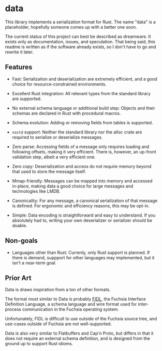 # data

This library implements a serialization format for Rust. The name "data" is a
placeholder, hopefully someone comes up with a better one soon.

The current status of this project can best be described as dreamware. It
exists only as documentation, issues, and speculation. That being said, this
readme is written as if the software already exists, so I don't have to go and
rewrite it later.

## Features

- Fast: Serialization and deserialization are extremely efficient, and a good
  choice for resource-constrained environments.

- Excellent Rust integration: All relevant types from the standard library are
  supported.

- No external schema language or additional build step: Objects and their
  schemas are declared in Rust with procedural macros.

- Schema evolution: Adding or removing fields from tables is supported.

- `nostd` support: Neither the standard library nor the alloc crate are
  required to serialize or deserialize messages.

- Zero parse: Accessing fields of a message only requires loading and following
  offsets, making it very efficient. There is, however, an up-front validation
  step, albeit a very efficient one.

- Zero copy: Deserialization and access do not require memory beyond that
  used to store the message itself.

- Mmap-friendly: Messages can be mapped into memory and accessed in-place, making
  data a good choice for large messages and technologies like LMDB.

- Canonicality: For any message, a canonical serialization of that message is
  defined. For ergonomic and efficiency reasons, this may be opt-in.

- Simple: Data encoding is straightforward and easy to understand. If you
  absolutely had to, writing your own deserializer or serializer should be
  doable.

## Non-goals

- Languages other than Rust: Currenly, only Rust support is planned. If there
  is demand, suppport for other languages may implemented, but it isn't a
  near-term goal.

## Prior Art

Data is draws inspiration from a ton of other formats.

The format most similar to Data is probably
[FIDL](https://fuchsia.dev/fuchsia-src/development/languages/fidl), the Fuchsia
Interface Definition Language, a schema language and wire format used for
inter-process communication in the Fuchsia operating system.

Unfortunately, FIDL is difficult to use outside of the Fuchsia source tree, and
use-cases outside of Fuchsia are not well-supported.

Data is also very similar to Flatbuffers and Cap'n Proto, but differs in that
it does not require an external schema definition, and is designed from the
ground up to support Rust idioms.
